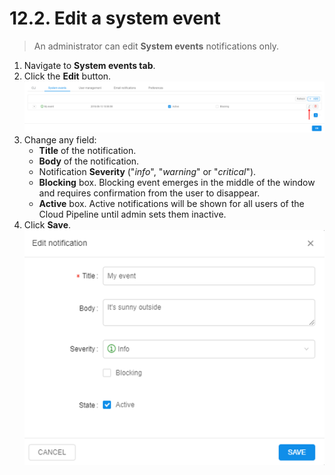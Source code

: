 # 12.2. Edit a system event

> An administrator can edit **System events** notifications only.

1. Navigate to **System events tab**.
2. Click the **Edit** button.  
    ![CP_EditSystemEvent](attachments/EditSystemEvent_1.png)
3. Change any field:
    - **Title** of the notification.
    - **Body** of the notification.
    - Notification **Severity** ("_info_", "_warning_" or "_critical_").
    - **Blocking** box. Blocking event emerges in the middle of the window and requires confirmation from the user to disappear.
    - **Active** box. Active notifications will be shown for all users of the Cloud Pipeline until admin sets them inactive.
4. Click **Save**.  
    ![CP_EditSystemEvent](attachments/EditSystemEvent_2.png)